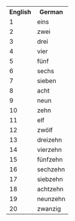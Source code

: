 <table>
  <tr>
    <th>English</th>
    <th>German</th>
  </tr>
  <tr>
    <td>1</td>
    <td>eins</td>
  </tr>
  <tr>
    <td>2</td>
    <td>zwei</td>
  </tr>
  <tr>
    <td>3</td>
    <td>drei</td>
  </tr>
  <tr>
    <td>4</td>
    <td>vier</td>
  </tr>
  <tr>
    <td>5</td>
    <td>fünf</td>
  </tr>
  <tr>
    <td>6</td>
    <td>sechs</td>
  </tr>
  <tr>
    <td>7</td>
    <td>sieben</td>
  </tr>
  <tr>
    <td>8</td>
    <td>acht</td>
  </tr>
  <tr>
    <td>9</td>
    <td>neun</td>
  </tr>
  <tr>
    <td>10</td>
    <td>zehn</td>
  </tr>
  <tr>
    <td>11</td>
    <td>elf</td>
  </tr>
  <tr>
    <td>12</td>
    <td>zwölf</td>
  </tr>
  <tr>
    <td>13</td>
    <td>dreizehn</td>
  </tr>
  <tr>
    <td>14</td>
    <td>vierzehn</td>
  </tr>
  <tr>
    <td>15</td>
    <td>fünfzehn</td>
  </tr>
  <tr>
    <td>16</td>
    <td>sechzehn</td>
  </tr>
  <tr>
    <td>17</td>
    <td>siebzehn</td>
  </tr>
  <tr>
    <td>18</td>
    <td>achtzehn</td>
  </tr>
  <tr>
    <td>19</td>
    <td>neunzehn</td>
  </tr>
  <tr>
    <td>20</td>
    <td>zwanzig</td>
  </tr>
</table>
